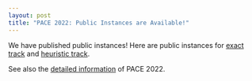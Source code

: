 ```yaml
---
layout: post
title: "PACE 2022: Public Instances are Available!"
---
```


We have published public instances!
Here are public instances for [exact track](https://heibox.uni-heidelberg.de/f/be4337d9e4234bca8606/?dl=1) and [heuristic track](https://heibox.uni-heidelberg.de/f/4fc21bd9748140bd8307/?dl=1).

See also the [detailed information](/2022/) of PACE 2022.
